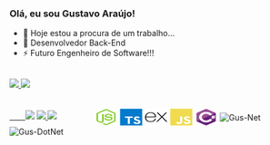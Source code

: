 ### Olá, eu sou Gustavo Araújo!

- 🔭 Hoje estou a procura de um trabalho...
- 🌱 Desenvolvedor Back-End
- ⚡ Futuro Engenheiro de Software!!!

<br>
<div>
  <a href="https://github.com/gussaraujo">
  <img height="160em" src="https://github-readme-stats.vercel.app/api?username=gussaraujo&show_icons=true&theme=dark&include_all_commits=true&count_private=true"/>
  <img height="160em" src="https://github-readme-stats.vercel.app/api/top-langs/?username=gussaraujo&layout=compact&langs_count=7&theme=dark"/>
</div>
<div style="display: inline_block;"><br><br>
  &nbsp;&nbsp;&nbsp;&nbsp;&nbsp;&nbsp;
  <a href="https://www.instagram.com/gus.js/" target="_blank"><img src="https://img.shields.io/badge/-Instagram-%23E4405F?style=for-the-badge&logo=instagram&logoColor=white" target="_blank"></a>
  <a href = "mailto:gusaraujo2504@gmail.com"><img src="https://img.shields.io/badge/-Gmail-%23333?style=for-the-badge&logo=gmail&logoColor=white" target="_blank">     </a>
  <a href="https://www.linkedin.com/in/gustavo-ara%C3%BAjo-504601214/" target="_blank"><img src="https://img.shields.io/badge/-LinkedIn-%230077B5?style=for-the-badge&logo=linkedin&logoColor=white" target="_blank"></a>
  &nbsp;&nbsp;&nbsp;&nbsp;&nbsp;&nbsp;&nbsp;&nbsp;&nbsp;&nbsp;&nbsp;&nbsp;&nbsp;&nbsp;&nbsp;
  <img align="center" alt="Gus-Node" height="30" width="40" src='https://raw.githubusercontent.com/devicons/devicon/master/icons/nodejs/nodejs-original.svg'>
  <img align="center" alt="Gus-TypeScript" height="30" width="40" src="https://raw.githubusercontent.com/devicons/devicon/2ae2a900d2f041da66e950e4d48052658d850630/icons/typescript/typescript-original.svg">
  <img align="center" alt="Gus-Express" height="30" width="40" src="https://raw.githubusercontent.com/devicons/devicon/2ae2a900d2f041da66e950e4d48052658d850630/icons/express/express-original.svg">
  <img align="center" alt="Gus-Js" height="30" width="40" src="https://raw.githubusercontent.com/devicons/devicon/master/icons/javascript/javascript-plain.svg">
  <img align="center" alt="Gus-Csharp" height="30" width="40" src="https://raw.githubusercontent.com/devicons/devicon/master/icons/csharp/csharp-original.svg">
  <img align="center" alt="Gus-Net" height="30" width="40" src='https://cdn.jsdelivr.net/gh/devicons/devicon/icons/dot-net/dot-net-original.svg'>
  <img align="center" alt="Gus-DotNet" height="30" width="40" src='https://cdn.jsdelivr.net/gh/devicons/devicon/icons/dotnetcore/dotnetcore-original.svg'>
</div>
